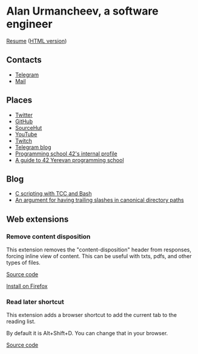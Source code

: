 <title>Alan Urmancheev, a software engineer</title>

# Alan Urmancheev, a software engineer

[Resume](resume/alan-urmancheev.pdf) ([HTML version](resume/alan-urmancheev.html))

## Contacts

* [Telegram](https://t.me/alurm)
* [Mail](mailto:alan.urman@gmail.com)

## Places

* [Twitter](https://twitter.com/alurmanc)
* [GitHub](https://github.com/alurm)
* [SourceHut](https://git.sr.ht/~alurm)
* [YouTube](https://youtube.com/@alurma)
* [Twitch](https://twitch.tv/alurman)
* [Telegram blog](https://t.me/alurman)
* [Programming school 42's internal profile](https://profile.intra.42.fr/users/ghelman)
* [A guide to 42 Yerevan programming school](42-yerevan-unofficial-guide/index.html)

## Blog

* [C scripting with TCC and Bash](blog/c-scripting-with-tcc-and-bash.html)
* [An argument for having trailing slashes in canonical directory paths](blog/an-argument-for-having-trailing-slashes-in-canonical-directory-paths.html)

## Web extensions

### Remove content disposition

This extension removes the "content-disposition" header from responses, forcing inline view of content. This can be useful with txts, pdfs, and other types of files.

[Source code](https://github.com/alurm/alurm.github.io/tree/master/extensions/remove-content-disposition/source)

[Install on Firefox](extensions/remove-content-disposition/extension.xpi)

### Read later shortcut

This extension adds a browser shortcut to add the current tab to the reading list.

By default it is Alt+Shift+D. You can change that in your browser.

[Source code](https://github.com/alurm/browser-read-later-shortcut)
